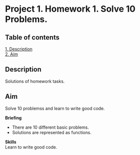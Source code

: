 # Project 1. Homework 1. Solve 10 Problems.

## Table of contents
[1. Description](https://github.com/ekaterinatao/Tutorial_projects/tree/main/project_1/README.md#Description)  
[2. Aim](https://github.com/ekaterinatao/Tutorial_projects/tree/main/project_1/README.md#Aim)

## Description
Solutions of homework tasks.  

## Aim
Solve 10 problemss and learn to write good code.

**Briefing**  
- There are 10 different basic problems.
- Solutions are represented as functions.  

**Skills**  
Learn to write good code.